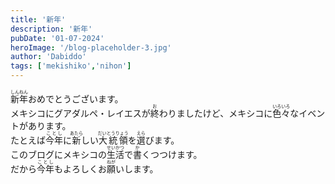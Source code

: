 ```yaml
---
title: '新年'
description: '新年'
pubDate: '01-07-2024'
heroImage: '/blog-placeholder-3.jpg'
author: 'Dabiddo'
tags: ['mekishiko','nihon']
---
```


<ruby>新年<rp>(</rp><rt>しんねん</rt><rp>)</rp></ruby>おめでとうございます。
<br>
メキシコにグアダルペ・レイエスが<ruby>終<rp>(</rp><rt>お</rt><rp>)</rp></ruby>わりましたけど、メキシコに<ruby>色々<rp>(</rp><rt>いろいろ</rt><rp>)</rp></ruby>なイベントがあります。
<br>
たとえば<ruby>今年<rp>(</rp><rt>ことし</rt><rp>)</rp></ruby>に<ruby>新<rp>(</rp><rt>あたら</rt><rp>)</rp></ruby>しい<ruby>大統領<rp>(</rp><rt>だいとうりょう</rt><rp>)</rp></ruby>を<ruby>選<rp>(</rp><rt>えら</rt><rp>)</rp></ruby>びます。
<br>
このブログにメキシコの<ruby>生活<rp>(</rp><rt>せいかつ</rt><rp>)</rp></ruby>で<ruby>書<rp>(</rp><rt>か</rt><rp>)</rp></ruby>くつつけます。<br>
だから<ruby>今年<rp>(</rp><rt>ことし</rt><rp>)</rp></ruby>もよろしくお<ruby>願<rp>(</rp><rt>ねが</rt><rp>)</rp></ruby>いします。

<style>
    #content {
        font-size:20px;
    }
    #content>h1 {
        font-size:40px;
        font-weight:bold;
    }
    #content>h2 {
        font-size:35px;
        font-weight:bold;
    }
    #content>h2 {
        font-size:30px;
        font-weight:bold;
    }
    #content>h3 {
        font-size:25px;
        font-weight:bold;
    }
    #content>h4 {
        font-size:20px;
        font-weight:bold;
    }
</style>